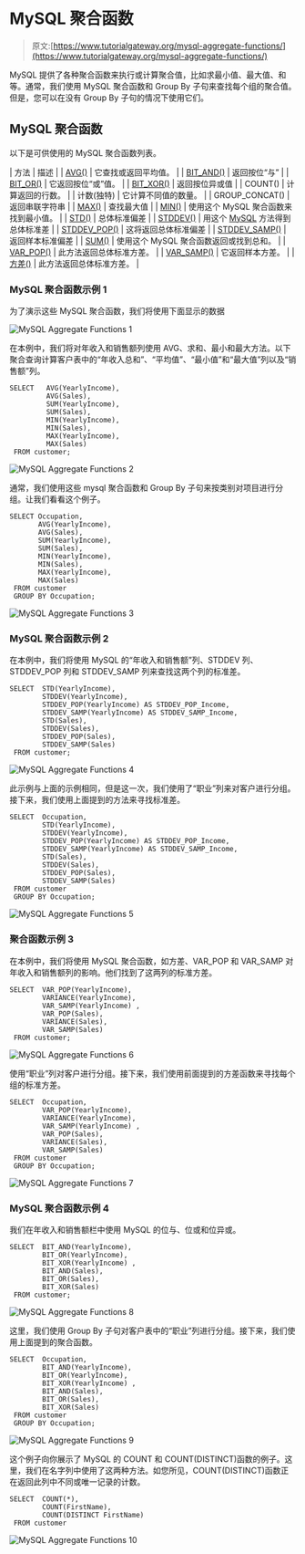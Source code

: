 # MySQL 聚合函数

> 原文:[https://www.tutorialgateway.org/mysql-aggregate-functions/](https://www.tutorialgateway.org/mysql-aggregate-functions/)

MySQL 提供了各种聚合函数来执行或计算聚合值，比如求最小值、最大值、和等。通常，我们使用 MySQL 聚合函数和 Group By 子句来查找每个组的聚合值。但是，您可以在没有 Group By 子句的情况下使用它们。

## MySQL 聚合函数

以下是可供使用的 MySQL 聚合函数列表。

| 方法 | 描述 |
| [AVG()](https://www.tutorialgateway.org/mysql-avg-function/) | 它查找或返回平均值。 |
| [BIT_AND()](https://www.tutorialgateway.org/mysql-bit_and-function/) | 返回按位“与” |
| [BIT_OR()](https://www.tutorialgateway.org/mysql-bit_or-function/) | 它返回按位“或”值。 |
| [BIT_XOR()](https://www.tutorialgateway.org/mysql-bit_xor-function/) | 返回按位异或值 |
| COUNT() | 计算返回的行数。 |
| 计数(独特) | 它计算不同值的数量。 |
| GROUP_CONCAT() | 返回串联字符串 |
| [MAX()](https://www.tutorialgateway.org/mysql-max-function/) | 查找最大值 |
| [MIN()](https://www.tutorialgateway.org/mysql-min-function/) | 使用这个 MySQL 聚合函数来找到最小值。 |
| [STD()](https://www.tutorialgateway.org/mysql-stddev_pop-function/) | 总体标准偏差 |
| [STDDEV()](https://www.tutorialgateway.org/mysql-stddev_pop-function/) | 用这个 [MySQL](https://www.tutorialgateway.org/mysql-tutorial/) 方法得到总体标准差 |
| [STDDEV_POP()](https://www.tutorialgateway.org/mysql-stddev_pop-function/) | 这将返回总体标准偏差 |
| [STDDEV_SAMP()](https://www.tutorialgateway.org/mysql-stddev_samp-function/) | 返回样本标准偏差 |
| [SUM()](https://www.tutorialgateway.org/mysql-sum-function/) | 使用这个 MySQL 聚合函数返回或找到总和。 |
| [VAR_POP()](https://www.tutorialgateway.org/mysql-var_pop-function/) | 此方法返回总体标准方差。 |
| [VAR_SAMP()](https://www.tutorialgateway.org/mysql-var_samp-function/) | 它返回样本方差。 |
| [方差()](https://www.tutorialgateway.org/mysql-var_pop-function/) | 此方法返回总体标准方差。 |

### MySQL 聚合函数示例 1

为了演示这些 MySQL 聚合函数，我们将使用下面显示的数据

![MySQL Aggregate Functions 1](img/39696e858255976eff3dde767f10d486.png)

在本例中，我们将对年收入和销售额列使用 AVG、求和、最小和最大方法。以下聚合查询计算客户表中的“年收入总和”、“平均值”、“最小值”和“最大值”列以及“销售额”列。

```
SELECT   AVG(YearlyIncome),
         AVG(Sales),
         SUM(YearlyIncome),
         SUM(Sales),
         MIN(YearlyIncome),
         MIN(Sales),
         MAX(YearlyIncome),
         MAX(Sales)
 FROM customer;
```

![MySQL Aggregate Functions 2](img/d7f7b1cc54fb4c05de7dd421624d26bb.png)

通常，我们使用这些 mysql 聚合函数和 Group By 子句来按类别对项目进行分组。让我们看看这个例子。

```
SELECT Occupation, 
       AVG(YearlyIncome),
       AVG(Sales),
       SUM(YearlyIncome),
       SUM(Sales),
       MIN(YearlyIncome),
       MIN(Sales),
       MAX(YearlyIncome),
       MAX(Sales)
 FROM customer
 GROUP BY Occupation;
```

![MySQL Aggregate Functions 3](img/175a263cd7a0acb7ba319d93750c412f.png)

### MySQL 聚合函数示例 2

在本例中，我们将使用 MySQL 的“年收入和销售额”列、STDDEV 列、STDDEV_POP 列和 STDDEV_SAMP 列来查找这两个列的标准差。

```
SELECT  STD(YearlyIncome),
        STDDEV(YearlyIncome),
        STDDEV_POP(YearlyIncome) AS STDDEV_POP_Income,
        STDDEV_SAMP(YearlyIncome) AS STDDEV_SAMP_Income,
        STD(Sales),
        STDDEV(Sales),
        STDDEV_POP(Sales),
        STDDEV_SAMP(Sales)
 FROM customer;
```

![MySQL Aggregate Functions 4](img/d326ca4c100e299874351c2ec43fc80b.png)

此示例与上面的示例相同，但是这一次，我们使用了“职业”列来对客户进行分组。接下来，我们使用上面提到的方法来寻找标准差。

```
SELECT  Occupation,
        STD(YearlyIncome),
        STDDEV(YearlyIncome),
        STDDEV_POP(YearlyIncome) AS STDDEV_POP_Income,
        STDDEV_SAMP(YearlyIncome) AS STDDEV_SAMP_Income,
        STD(Sales),
        STDDEV(Sales),
        STDDEV_POP(Sales),
        STDDEV_SAMP(Sales)
 FROM customer
 GROUP BY Occupation;
```

![MySQL Aggregate Functions 5](img/5f797d73726b1e591fac610502f26e95.png)

### 聚合函数示例 3

在本例中，我们将使用 MySQL 聚合函数，如方差、VAR_POP 和 VAR_SAMP 对年收入和销售额列的影响。他们找到了这两列的标准方差。

```
SELECT  VAR_POP(YearlyIncome),
        VARIANCE(YearlyIncome),
        VAR_SAMP(YearlyIncome) ,
        VAR_POP(Sales),
        VARIANCE(Sales),
        VAR_SAMP(Sales)
 FROM customer;
```

![MySQL Aggregate Functions 6](img/b0dfc44364f044c9ceaf43dfc6d7819e.png)

使用“职业”列对客户进行分组。接下来，我们使用前面提到的方差函数来寻找每个组的标准方差。

```
SELECT  Occupation,
        VAR_POP(YearlyIncome),
        VARIANCE(YearlyIncome),
        VAR_SAMP(YearlyIncome) ,
        VAR_POP(Sales),
        VARIANCE(Sales),
        VAR_SAMP(Sales)
 FROM customer
 GROUP BY Occupation;
```

![MySQL Aggregate Functions 7](img/27d8e8629312cad8cf3316ed26731afa.png)

### MySQL 聚合函数示例 4

我们在年收入和销售额栏中使用 MySQL 的位与、位或和位异或。

```
SELECT  BIT_AND(YearlyIncome),
        BIT_OR(YearlyIncome),
        BIT_XOR(YearlyIncome) ,
        BIT_AND(Sales),
        BIT_OR(Sales),
        BIT_XOR(Sales)
 FROM customer;
```

![MySQL Aggregate Functions 8](img/8fd65ef62f50faecd8cf892e6e76986b.png)

这里，我们使用 Group By 子句对客户表中的“职业”列进行分组。接下来，我们使用上面提到的聚合函数。

```
SELECT  Occupation,
        BIT_AND(YearlyIncome),
        BIT_OR(YearlyIncome),
        BIT_XOR(YearlyIncome) ,
        BIT_AND(Sales),
        BIT_OR(Sales),
        BIT_XOR(Sales)
 FROM customer
 GROUP BY Occupation;
```

![MySQL Aggregate Functions 9](img/0eac111f0f490a7e1b6eae3d9c2ac790.png)

这个例子向你展示了 MySQL 的 COUNT 和 COUNT(DISTINCT)函数的例子。这里，我们在名字列中使用了这两种方法。如您所见，COUNT(DISTINCT)函数正在返回此列中不同或唯一记录的计数。

```
SELECT  COUNT(*),
        COUNT(FirstName),
        COUNT(DISTINCT FirstName)
 FROM customer
```

![MySQL Aggregate Functions 10](img/99c8d80f122ca184fff486635711a130.png)